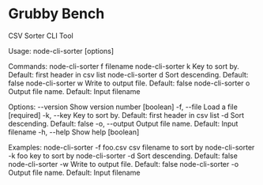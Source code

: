 # Grubby Bench

CSV Sorter CLI Tool


Usage: node-cli-sorter <command> [options]

Commands:
  node-cli-sorter f  filename
  node-cli-sorter k  Key to sort by. Default: first header in csv list
  node-cli-sorter d  Sort descending. Default: false
  node-cli-sorter w  Write to output file. Default: false
  node-cli-sorter o  Output file name. Default: Input filename

Options:
      --version  Show version number                                   [boolean]
  -f, --file     Load a file                                          [required]
  -k, --key      Key to sort by. Default: first header in csv list
  -d             Sort descending. Default: false
  -o, --output   Output file name. Default: Input filename
  -h, --help     Show help                                             [boolean]

Examples:
  node-cli-sorter -f foo.csv  csv filename to sort by
  node-cli-sorter -k foo      key to sort by
  node-cli-sorter -d          Sort descending. Default: false
  node-cli-sorter -w          Write to output file. Default: false
  node-cli-sorter -o          Output file name. Default: Input filename